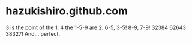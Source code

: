 hazukishiro.github.com
======================

3 is the point of the 1. 4 the 1-5-9 are 2. 6-5, 3-5! 8-9, 7-9! 32384 62643 38327! And... perfect.